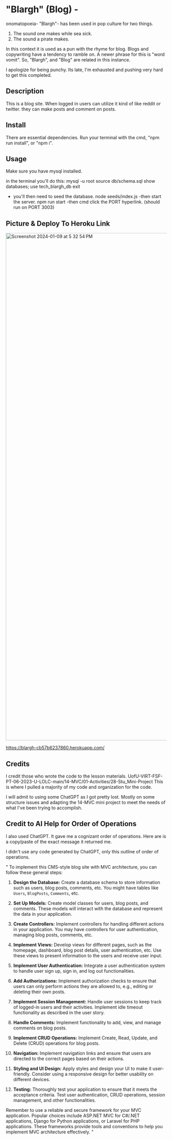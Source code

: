 # "Blargh" (Blog) -
onomatopoeia- "Blargh"- has been used in pop culture for two things.
1. The sound one makes while sea sick. 
2. The sound a pirate makes. 

In this context it is used as a pun with the rhyme for blog. 
Blogs and copywriting have a tendency to ramble on. A newer phrase for this is "word vomit". So, "Blargh", and "Blog" are related in this instance. 

I apologize for being punchy. Its late, I'm exhausted and pushing very hard to get this completed. 

## Description
This is a blog site. When logged in users can utilize it kind of like reddit or twitter. they can make posts and comment on posts. 

## Install
There are essential dependencies. Run your terminal with the cmd, "npm run install", or "npm i".


## Usage
Make sure you have mysql installed.

in the terminal you'll do this:
mysql -u root
source db/schema.sql
show databases;
use tech_blargh_db
exit
- you'll then need to seed the database.
node seeds/index.js
-then start the server.
npm run start
-then cmd click the PORT hyperlink. (should run on PORT 3003)

## Picture & Deploy To Heroku Link
<img width="1586" alt="Screenshot 2024-01-09 at 5 32 54 PM" src="https://github.com/NikWhit/Blargh/assets/135679785/dbbfd75b-2121-4a2a-b796-eeeac43a4163">

https://blargh-cb57b6237860.herokuapp.com/

## Credits
I credit those who wrote the code to the lesson materials. 
UofU-VIRT-FSF-PT-06-2023-U-LOLC-main/14-MVC/01-Activities/28-Stu_Mini-Project
    This is where I pulled a majority of my code and organization for the code. 

I will admit to using some ChatGPT as I got pretty lost. Mostly on some structure issues and adapting the 14-MVC mini project to meet the needs of what 
I've been trying to accomplish. 

## Credit to AI Help for Order of Operations
I also used ChatGPT. It gave me a cognizant order of operations. Here are is a copy/paste of the exact message it returned me. 

I didn't use any code generated by ChatGPT, only this outline of order of operations. 
  
"
To implement this CMS-style blog site with MVC architecture, you can follow these general steps:

1. **Design the Database:**
   Create a database schema to store information such as users, blog posts, comments, etc. You might have tables like `Users`, `BlogPosts`, `Comments`, etc.

2. **Set Up Models:**
   Create model classes for users, blog posts, and comments. These models will interact with the database and represent the data in your application.

3. **Create Controllers:**
   Implement controllers for handling different actions in your application. You may have controllers for user authentication, managing blog posts, comments, etc.

4. **Implement Views:**
   Develop views for different pages, such as the homepage, dashboard, blog post details, user authentication, etc. Use these views to present information to the users and receive user input.

5. **Implement User Authentication:**
   Integrate a user authentication system to handle user sign up, sign in, and log out functionalities.

6. **Add Authorizations:**
   Implement authorization checks to ensure that users can only perform actions they are allowed to, e.g., editing or deleting their own posts.

7. **Implement Session Management:**
   Handle user sessions to keep track of logged-in users and their activities. Implement idle timeout functionality as described in the user story.

8. **Handle Comments:**
   Implement functionality to add, view, and manage comments on blog posts.

9. **Implement CRUD Operations:**
   Implement Create, Read, Update, and Delete (CRUD) operations for blog posts.

10. **Navigation:**
    Implement navigation links and ensure that users are directed to the correct pages based on their actions.

11. **Styling and UI Design:**
    Apply styles and design your UI to make it user-friendly. Consider using a responsive design for better usability on different devices.

12. **Testing:**
    Thoroughly test your application to ensure that it meets the acceptance criteria. Test user authentication, CRUD operations, session management, and other functionalities.

Remember to use a reliable and secure framework for your MVC application. Popular choices include ASP.NET MVC for C#/.NET applications, Django for Python applications, or Laravel for PHP applications. These frameworks provide tools and conventions to help you implement MVC architecture effectively.
"




